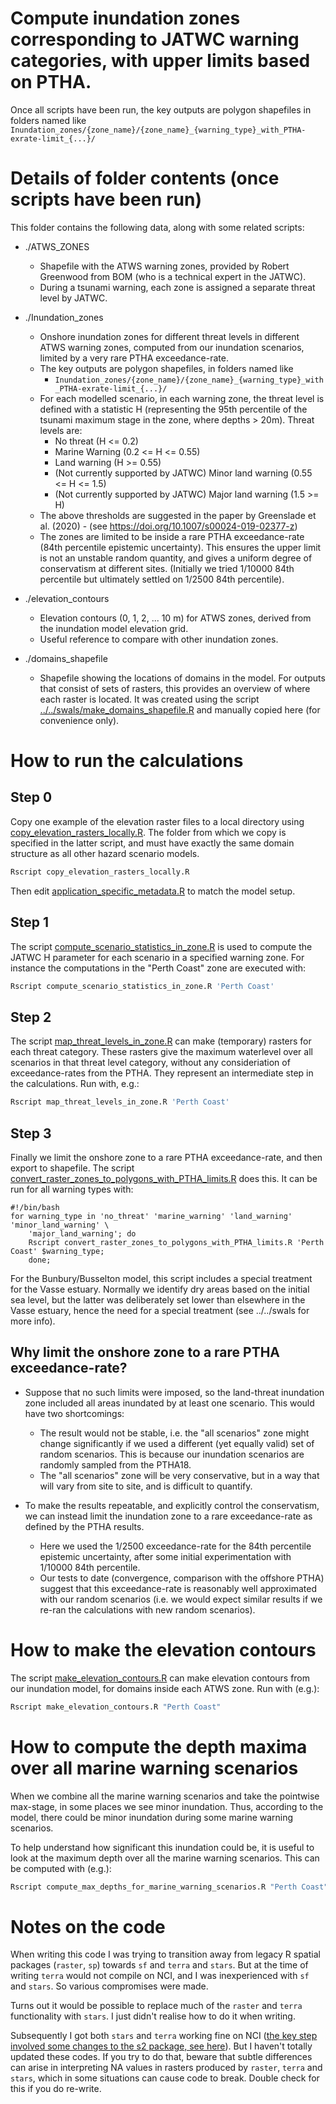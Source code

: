 # Compute inundation zones corresponding to JATWC warning categories, with upper limits based on PTHA.


Once all scripts have been run, the key outputs are polygon shapefiles in folders named like `Inundation_zones/{zone_name}/{zone_name}_{warning_type}_with_PTHA-exrate-limit_{...}/`

# Details of folder contents (once scripts have been run)

This folder contains the following data, along with some related scripts:

* ./ATWS_ZONES 
    * Shapefile with the ATWS warning zones, provided by Robert Greenwood from BOM (who is a technical expert in the JATWC). 
    * During a tsunami warning, each zone is assigned a separate threat level by JATWC. 

* ./Inundation_zones 
    * Onshore inundation zones for different threat levels in different ATWS warning zones, computed from our inundation scenarios, limited by a very rare PTHA exceedance-rate.
    * The key outputs are polygon shapefiles, in folders named like 
        * `Inundation_zones/{zone_name}/{zone_name}_{warning_type}_with_PTHA-exrate-limit_{...}/`
    * For each modelled scenario, in each warning zone, the threat level is defined with a statistic H (representing the 95th percentile of the tsunami maximum stage in the zone, where depths > 20m). Threat levels are:
        * No threat (H <= 0.2)
        * Marine Warning (0.2 <= H <= 0.55)
        * Land warning (H >= 0.55)
        * (Not currently supported by JATWC) Minor land warning (0.55 <= H <= 1.5)
        * (Not currently supported by JATWC) Major land warning (1.5 >= H)
    * The above thresholds are suggested in the paper by Greenslade et al. (2020) - (see https://doi.org/10.1007/s00024-019-02377-z)
    * The zones are limited to be inside a rare PTHA exceedance-rate (84th percentile epistemic uncertainty). This ensures the upper limit is not an unstable random quantity, and gives a uniform degree of conservatism at different sites. (Initially we tried 1/10000 84th percentile but ultimately settled on 1/2500 84th percentile).

* ./elevation_contours
    * Elevation contours (0, 1, 2, ... 10 m) for ATWS zones, derived from the inundation model elevation grid. 
    * Useful reference to compare with other inundation zones.

* ./domains_shapefile
    * Shapefile showing the locations of domains in the model. For outputs that consist of sets of rasters, this provides an overview of where each raster is located. It was created using the script [../../swals/make_domains_shapefile.R](../../swals/make_domains_shapefile.R) and manually copied here (for convenience only).

# How to run the calculations

## Step 0
Copy one example of the elevation raster files to a local directory using [copy_elevation_rasters_locally.R](copy_elevation_rasters_locally.R). The folder from which we copy is specified in the latter script, and must have exactly the same domain structure as all other hazard scenario models.
```r
Rscript copy_elevation_rasters_locally.R
```

Then edit [application_specific_metadata.R](application_specific_metadata.R) to match the model setup.

## Step 1
The script [compute_scenario_statistics_in_zone.R](compute_scenario_statistics_in_zone.R) is used to compute the JATWC H parameter for each scenario in a specified warning zone. For instance the computations in the "Perth Coast" zone are executed with:
```r
Rscript compute_scenario_statistics_in_zone.R 'Perth Coast'
```

## Step 2
The script [map_threat_levels_in_zone.R](map_threat_levels_in_zone.R) can make (temporary) rasters for each threat category. These rasters give the maximum waterlevel over all scenarios in that threat level category, without any consideriation of exceedance-rates from the PTHA. They represent an intermediate step in the calculations. Run with, e.g.:
```r
Rscript map_threat_levels_in_zone.R 'Perth Coast'
```

## Step 3
Finally we limit the onshore zone to a rare PTHA exceedance-rate, and then export to shapefile. The script [convert_raster_zones_to_polygons_with_PTHA_limits.R](convert_raster_zones_to_polygons_with_PTHA_limits.R) does this. It can be run for all warning types with:
```
#!/bin/bash
for warning_type in 'no_threat' 'marine_warning' 'land_warning' 'minor_land_warning' \
    'major_land_warning'; do
    Rscript convert_raster_zones_to_polygons_with_PTHA_limits.R 'Perth Coast' $warning_type;
    done;
```

For the Bunbury/Busselton model, this script includes a special treatment for the Vasse estuary. Normally we identify dry areas based on the initial sea level, but the latter was deliberately set lower than elsewhere in the Vasse estuary, hence the need for a special treatment (see ../../swals for more info).

## Why limit the onshore zone to a rare PTHA exceedance-rate?

* Suppose that no such limits were imposed, so the land-threat inundation zone included all areas inundated by at least one scenario. This would have two shortcomings:
    * The result would not be stable, i.e. the "all scenarios" zone might change significantly if we used a different (yet equally valid) set of random scenarios. This is because our inundation scenarios are randomly sampled from the PTHA18.
    * The "all scenarios" zone will be very conservative, but in a way that will vary from site to site, and is difficult to quantify. 

* To make the results repeatable, and explicitly control the conservatism, we can instead limit the inundation zone to a rare exceedance-rate as defined by the PTHA results. 
    * Here we used the 1/2500 exceedance-rate for the 84th percentile epistemic uncertainty, after some initial experimentation with 1/10000 84th percentile.
    * Our tests to date (convergence, comparison with the offshore PTHA) suggest that this exceedance-rate is reasonably well approximated with our random scenarios (i.e. we would expect similar results if we re-ran the calculations with new random scenarios).


# How to make the elevation contours
The script [make_elevation_contours.R](make_elevation_contours.R) can make elevation contours from our inundation model, for domains inside each ATWS zone. Run with (e.g.):
```r
Rscript make_elevation_contours.R "Perth Coast"
```

# How to compute the depth maxima over all marine warning scenarios

When we combine all the marine warning scenarios and take the pointwise max-stage, in some places we see minor inundation. Thus, according to the model, there could be minor inundation during some marine warning scenarios. 

To help understand how significant this inundation could be, it is useful to look at the maximum depth over all the marine warning scenarios. This can be computed with (e.g.):
```r
Rscript compute_max_depths_for_marine_warning_scenarios.R "Perth Coast"
```

# Notes on the code

When writing this code I was trying to transition away from legacy R spatial packages (`raster`, `sp`) towards `sf` and `terra` and `stars`. But at the time of writing `terra` would not compile on NCI, and I was inexperienced with `sf` and `stars`. So various compromises were made. 

Turns out it would be possible to replace much of the `raster` and `terra` functionality with `stars`. I just didn't realise how to do it when writing. 

Subsequently I got both `stars` and `terra` working fine on NCI ([the key step involved some changes to the s2 package, see here](https://github.com/r-spatial/s2/issues/199)). But I haven't totally updated these codes. If you try to do that, beware that subtle differences can arise in interpreting NA values in rasters produced by `raster`, `terra` and `stars`, which in some situations can cause code to break. Double check for this if you do re-write.

